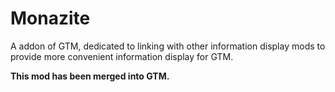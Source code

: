 # Monazite
A addon of GTM, dedicated to linking with other information display mods to provide more convenient information display for GTM.

**This mod has been merged into GTM.**

